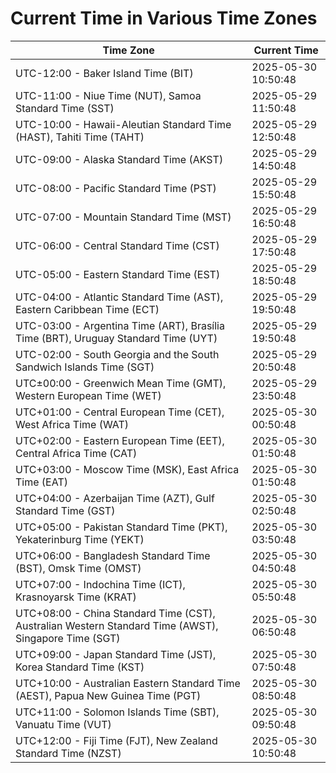 # Current Time in Various Time Zones

| Time Zone | Current Time |
|-----------|--------------|
| UTC-12:00 - Baker Island Time (BIT) | 2025-05-30 10:50:48 |
| UTC-11:00 - Niue Time (NUT), Samoa Standard Time (SST) | 2025-05-29 11:50:48 |
| UTC-10:00 - Hawaii-Aleutian Standard Time (HAST), Tahiti Time (TAHT) | 2025-05-29 12:50:48 |
| UTC-09:00 - Alaska Standard Time (AKST) | 2025-05-29 14:50:48 |
| UTC-08:00 - Pacific Standard Time (PST) | 2025-05-29 15:50:48 |
| UTC-07:00 - Mountain Standard Time (MST) | 2025-05-29 16:50:48 |
| UTC-06:00 - Central Standard Time (CST) | 2025-05-29 17:50:48 |
| UTC-05:00 - Eastern Standard Time (EST) | 2025-05-29 18:50:48 |
| UTC-04:00 - Atlantic Standard Time (AST), Eastern Caribbean Time (ECT) | 2025-05-29 19:50:48 |
| UTC-03:00 - Argentina Time (ART), Brasília Time (BRT), Uruguay Standard Time (UYT) | 2025-05-29 19:50:48 |
| UTC-02:00 - South Georgia and the South Sandwich Islands Time (SGT) | 2025-05-29 20:50:48 |
| UTC±00:00 - Greenwich Mean Time (GMT), Western European Time (WET) | 2025-05-29 23:50:48 |
| UTC+01:00 - Central European Time (CET), West Africa Time (WAT) | 2025-05-30 00:50:48 |
| UTC+02:00 - Eastern European Time (EET), Central Africa Time (CAT) | 2025-05-30 01:50:48 |
| UTC+03:00 - Moscow Time (MSK), East Africa Time (EAT) | 2025-05-30 01:50:48 |
| UTC+04:00 - Azerbaijan Time (AZT), Gulf Standard Time (GST) | 2025-05-30 02:50:48 |
| UTC+05:00 - Pakistan Standard Time (PKT), Yekaterinburg Time (YEKT) | 2025-05-30 03:50:48 |
| UTC+06:00 - Bangladesh Standard Time (BST), Omsk Time (OMST) | 2025-05-30 04:50:48 |
| UTC+07:00 - Indochina Time (ICT), Krasnoyarsk Time (KRAT) | 2025-05-30 05:50:48 |
| UTC+08:00 - China Standard Time (CST), Australian Western Standard Time (AWST), Singapore Time (SGT) | 2025-05-30 06:50:48 |
| UTC+09:00 - Japan Standard Time (JST), Korea Standard Time (KST) | 2025-05-30 07:50:48 |
| UTC+10:00 - Australian Eastern Standard Time (AEST), Papua New Guinea Time (PGT) | 2025-05-30 08:50:48 |
| UTC+11:00 - Solomon Islands Time (SBT), Vanuatu Time (VUT) | 2025-05-30 09:50:48 |
| UTC+12:00 - Fiji Time (FJT), New Zealand Standard Time (NZST) | 2025-05-30 10:50:48 |

